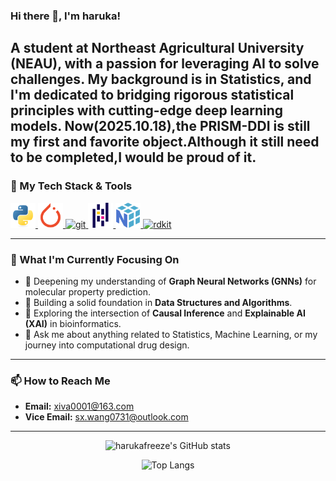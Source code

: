 ### Hi there 👋, I'm haruka!

<!--
**harukafreeze** is a ✨ _special_ ✨ repository because its `README.md` (this file) appears on your GitHub profile.

Here are some ideas to get you started:

- 🔭 I’m currently working on ...
- 🌱 I’m currently learning ...
- 👯 I’m looking to collaborate on ...
- 🤔 I’m looking for help with ...
- 💬 Ask me about ...
- 📫 How to reach me: ...
- 😄 Pronouns: ...
- ⚡ Fun fact: ...
-->

A student at **Northeast Agricultural University (NEAU)**, with a passion for leveraging AI to solve challenges. My background is in Statistics, and I'm dedicated to bridging rigorous statistical principles with cutting-edge deep learning models.
Now(2025.10.18),the PRISM-DDI is still my first and favorite object.Although it still need to be completed,I would be proud of it.
---

### 🔧 My Tech Stack & Tools

<p align="left">
  <a href="https://www.python.org" target="_blank"> <img src="https://raw.githubusercontent.com/devicons/devicon/master/icons/python/python-original.svg" alt="python" width="40" height="40"/> </a>
  <a href="https://pytorch.org/" target="_blank"> <img src="https://raw.githubusercontent.com/devicons/devicon/master/icons/pytorch/pytorch-original.svg" alt="pytorch" width="40" height="40"/> </a>
  <a href="https://git-scm.com/" target="_blank"> <img src="https://www.vectorlogo.zone/logos/git-scm/git-scm-icon.svg" alt="git" width="40" height="40"/> </a>
  <a href="https://pandas.pydata.org/" target="_blank"> <img src="https://raw.githubusercontent.com/devicons/devicon/master/icons/pandas/pandas-original.svg" alt="pandas" width="40" height="40"/> </a>
  <a href="https://numpy.org/" target="_blank"> <img src="https://raw.githubusercontent.com/devicons/devicon/master/icons/numpy/numpy-original.svg" alt="numpy" width="40" height="40"/> </a>
   <a href="https://www.rdkit.org/" target="_blank"> <img src="https://avatars.githubusercontent.com/u/580231?s=200&v=4" alt="rdkit" width="40" height="40"/> </a>
</p>

---

### 🌱 What I'm Currently Focusing On

- 🔭 Deepening my understanding of **Graph Neural Networks (GNNs)** for molecular property prediction.
- 🌱 Building a solid foundation in **Data Structures and Algorithms**.
- 👯 Exploring the intersection of **Causal Inference** and **Explainable AI (XAI)** in bioinformatics.
- 💬 Ask me about anything related to Statistics, Machine Learning, or my journey into computational drug design.

---

### 📫 How to Reach Me

- **Email:** [xiva0001@163.com](mailto:xiva0001@163.com)
- **Vice Email:** [sx.wang0731@outlook.com](mailto:sx.wang0731@outlook.com)

---
<!-- 下面这部分可以展示你的GitHub统计数据，让你的主页更酷 -->
<p align="center">
  <img src="https://github-readme-stats.vercel.app/api?username=harukafreeze&show_icons=true&theme=radical" alt="harukafreeze's GitHub stats" />
</p>
<p align="center">
  <img src="https://github-readme-stats.vercel.app/api/top-langs/?username=harukafreeze&layout=compact&theme=radical" alt="Top Langs" />
</p>
